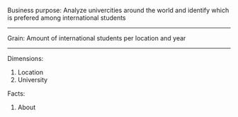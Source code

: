 Business purpose: Analyze univercities around the world and identify which is prefered among international students

-------------------------------------------------------------------------------------------------------------------
Grain: Amount of international students per location and year

-------------------------------------------------------------------------------------------------------------------

Dimensions:

1) Location
2) University

Facts:

1) About


